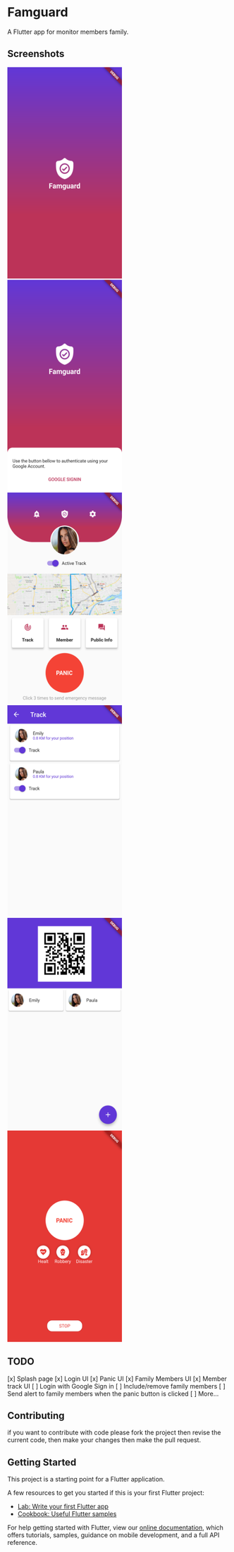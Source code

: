 # Famguard

A Flutter app for monitor members family.

## Screenshots

<img src="/screenshots/1.png" width="260" height="480"> <img src="/screenshots/2.png" width="260" height="480"> <img src="/screenshots/3.png" width="260" height="480">
<img src="/screenshots/4.png" width="260" height="480"> <img src="/screenshots/5.png" width="260" height="480"> <img src="/screenshots/6.png" width="260" height="480">

## TODO
[x] Splash page
[x] Login UI
[x] Panic UI
[x] Family Members UI
[x] Member track UI
[ ] Login with Google Sign in
[ ] Include/remove family members
[ ] Send alert to family members when the panic button is clicked
[ ] More...

## Contributing

if you want to contribute with code please fork the project then revise the current code, then make your changes then make the pull request.


## Getting Started

This project is a starting point for a Flutter application.

A few resources to get you started if this is your first Flutter project:

- [Lab: Write your first Flutter app](https://flutter.io/docs/get-started/codelab)
- [Cookbook: Useful Flutter samples](https://flutter.io/docs/cookbook)

For help getting started with Flutter, view our 
[online documentation](https://flutter.io/docs), which offers tutorials, 
samples, guidance on mobile development, and a full API reference.
